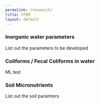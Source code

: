 ```yaml
---
permalink: /research/
title: FFEM
layout: default
---
```


### Inorganic water parameters
List out the parameters to be developed

### Coliforms / Fecal Coliforms in water
ML test 

### Soil Micronutrients
List out the soil paramters
